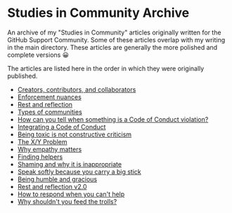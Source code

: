 # Studies in Community Archive

An archive of my "Studies in Community" articles originally written for the GitHub Support Community. Some of these articles overlap with my writing in the main directory. These articles are generally the more polished and complete versions :grinning:

The articles are listed here in the order in which they were originally published.

* [Creators, contributors, and collaborators](./creators-contributors-and-collaborators.md)
* [Enforcement nuances](./enforcement-nuances.md)
* [Rest and reflection](./rest-and-reflection.md)
* [Types of communities](./types-of-communities.md)
* [How can you tell when something is a Code of Conduct violation?](./how-to-tell-when-something-is-a-violation.md)
* [Integrating a Code of Conduct](./integrating-a-code-of-conduct.md)
* [Being toxic is not constructive criticism](./being-toxic-is-not-constructive-criticism.md)
* [The X/Y Problem](./x-y-problem.md)
* [Why empathy matters](./why-empathy-matters.md)
* [Finding helpers](./finding-helpers.md)
* [Shaming and why it is inappropriate](./shaming-and-why-it-is-inappropriate.md)
* [Speak softly because you carry a big stick](./speak-softly-because-you-carry-a-big-stick.md)
* [Being humble and gracious](./being-humble-and-gracious.md)
* [Rest and reflection v2.0](./rest-and-reflection-v2.md)
* [How to respond when you can't help](./how-to-respond-when-you-cant-help.md)
* [Why shouldn't you feed the trolls?](./why-shouldnt-you-feed-the-trolls.md)
